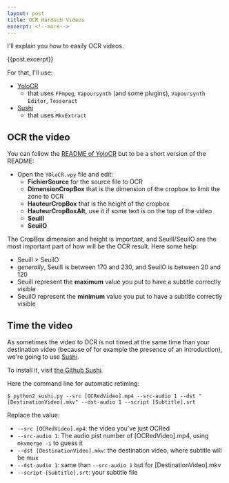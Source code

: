 ```yaml
---
layout: post
title: OCR Hardsub Videos
excerpt: <!--more-->
---
```


I'll explain you how to easily OCR videos.

{{post.excerpt}}

For that, I'll use:
 * [YoloCR](https://bitbucket.org/YuriZero/yolocr)
   * that uses `FFmpeg`, `Vapoursynth` (and some plugins), `Vapoursynth Editor`, `Tesseract`
 * [Sushi](https://github.com/tp7/Sushi)
   * that uses `MkvExtract`

## OCR the video

You can follow the [README of YoloCR](https://bitbucket.org/YuriZero/yolocr/src/88fd5422aa35610d8b68ecbe18a583260e24d32d/README_EN.md?fileviewer=file-view-default#markdown-header-how-to-use) but to be a short version of the README:

 - Open the `YOloCR.vpy` file and edit:
   - **FichierSource** for the source file to OCR
   - **DimensionCropBox** that is the dimension of the cropbox to limit the zone to OCR
   - **HauteurCropBox** that is the height of the cropbox
   - **HauteurCropBoxAlt**, use it if some text is on the top of the video
   - **SeuilI**
   - **SeuilO**

The CropBox dimension and height is important, and SeuilI/SeuilO are the most important part of how will be the OCR result.
Here some help:
 - SeuilI > SeuilO
 - *generally*, SeuilI is between 170 and 230, and SeuilO is between 20 and 120
 - SeuilI represent the **maximum** value you put to have a subtitle correctly visible
 - SeuilO represent the **minimum** value you put to have a subtitle correctly visible

## Time the video

As sometimes the video to OCR is not timed at the same time than your destination video (because of for example the presence of an introduction), we're going to use [Sushi](https://github.com/tp7/Sushi).

To install it, visit [the Github Sushi](https://github.com/tp7/Sushi/blob/master/README.md#requirements).

Here the command line for automatic retiming:

```
$ python2 sushi.py --src [OCRedVideo].mp4 --src-audio 1 --dst "[DestinationVideo].mkv" --dst-audio 1 --script [Subtitle].srt
```
Replace the value:
 + `--src [OCRedVideo].mp4`: the video you've just OCRed
 + `--src-audio 1`: The audio pist number of [OCRedVideo].mp4, using `mkvmerge -i` to guess it
 + `--dst [DestinationVideo].mkv`: the destination video, where subtitle will be mux
 + `--dst-audio 1`: same than `--src-audio 1` but for [DestinationVideo].mkv
 + `--script [Subtitle].srt`: your subtitle file
